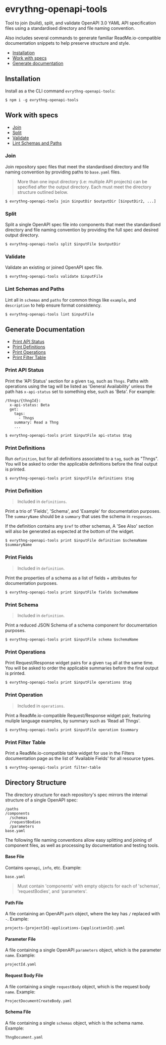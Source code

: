 # evrythng-openapi-tools

Tool to join (build), split, and validate OpenAPI 3.0 YAML API specification
files using a standardised directory and file naming convention.

Also includes several commands to generate familiar ReadMe.io-compatible
documentation snippets to help preserve structure and style.

- [Installation](#installation)
- [Work with specs](#work-with-specs)
- [Generate documentation](#generate-documentation)


## Installation

Install as a the CLI command `evrythng-openapi-tools`:

```
$ npm i -g evrythng-openapi-tools
```


## Work with specs

- [Join](#join)
- [Split](#split)
- [Validate](#validate)
- [Lint Schemas and Paths](#lint-schemas-and-paths)


### Join

Join repository spec files that meet the standardised directory and file naming
convention by providing paths to `base.yaml` files.

> More than one input directory (i.e: multiple API projects) can be specified
> after the output directory. Each must meet the directory structure outlined
> below.

`$ evrythng-openapi-tools join $inputDir $outputDir [$inputDir2, ...]`


### Split

Split a single OpenAPI spec file into components that meet the standardised
directory and file naming convention by providing the full spec and desired
output directory.

`$ evrythng-openapi-tools split $inputFile $outputDir`


### Validate

Validate an existing or joined OpenAPI spec file.

`$ evrythng-openapi-tools validate $inputFile`


### Lint Schemas and Paths

Lint all in `schemas` and `paths` for common things like `example`, and
`description` to help ensure format consistency.

`$ evrythng-openapi-tools lint $inputFile`


## Generate Documentation

- [Print API Status](#print-api-status)
- [Print Definitions](#print-definitions)
- [Print Operations](#print-operations)
- [Print Filter Table](#print-filter-table)


### Print API Status

Print the 'API Status' section for a given `tag`, such as `Thngs`. Paths with
operations using the tag will be listed as 'General Availability' unless the
path has `x-api-status` set to something else, such as 'Beta'. For example:

```
/thngs/{thngId}:
  x-api-status: Beta
  get:
    tags:
      - Thngs
    summary: Read a Thng
    ...
```

`$ evrythng-openapi-tools print $inputFile api-status $tag`


### Print Definitions

Run `definition`, but for all definitions associated to a `tag`, such as
"Thngs". You will be asked to order the applicable definitions before the final
output is printed.

`$ evrythng-openapi-tools print $inputFile definitions $tag`


### Print Definition

> Included in `definitions`.

Print a trio of 'Fields', 'Schema', and 'Example' for documentation purposes.
The `summaryName` should be a `summary` that uses the schema in `responses`.

If the definition contains any `$ref` to other schemas, A 'See Also' section
will also be generated as expected at the bottom of the widget.

`$ evrythng-openapi-tools print $inputFile definition $schemaName $summaryName`


### Print Fields

> Included in `definition`.

Print the properties of a schema as a list of fields + attributes for
documentation purposes.

`$ evrythng-openapi-tools print $inputFile fields $schemaName`


### Print Schema

> Included in `definition`.

Print a reduced JSON Schema of a schema component for documentation purposes.

`$ evrythng-openapi-tools print $inputFile schema $schemaName`


### Print Operations

Print Request/Response widget pairs for a given `tag` all at the same time. You
will be asked to order the applicable summaries before the final output is
printed.

`$ evrythng-openapi-tools print $inputFile operations $tag`


### Print Operation

> Included in `operations`.

Print a ReadMe.io-compatible Request/Response widget pair, featuring muliple
language examples, by summary such as 'Read all Thngs'.

`$ evrythng-openapi-tools print $inputFile operation $summary`


### Print Filter Table

Print a ReadMe.io-compatible table widget for use in the Filters documentation
page as the list of 'Available Fields' for all resource types.

`$ evrythng-openapi-tools print filter-table`


## Directory Structure

The directory structure for each repository's spec mirrors the internal
structure of a single OpenAPI spec:

```
/paths
/components
  /schemas
  /requestBodies
  /parameters
base.yaml
```

The following file naming conventions allow easy splitting and joining of
component files, as well as processing by documentation and testing tools.


#### Base File

Contains `openapi`, `info`, etc. Example:

```
base.yaml
```

> Must contain 'components' with empty objects for each of 'schemas',
> 'requestBodies', and 'parameters'.


#### Path File

A file containing an OpenAPI `path` object, where the key has `/` replaced with
`-`. Example:

```
projects-{projectId}-applications-{applicationId}.yaml
```


#### Parameter File

A file containing a single OpenAPI `parameters` object, which is the parameter
`name`. Example:

```
projectId.yaml
```


#### Request Body File

A file containing a single `requestBody` object, which is the request body
`name`. Example:

```
ProjectDocumentCreateBody.yaml
```

#### Schema File

A file containing a single `schemas` object, which is the schema name. Example:

```
ThngDocument.yaml
```
